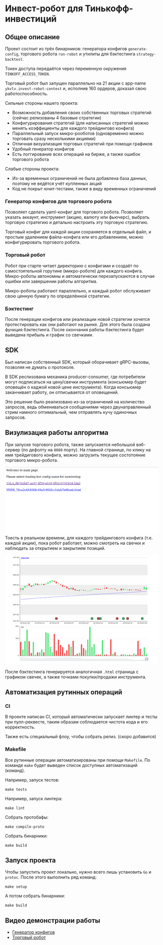 # Инвест-робот для Тинькофф-инвестиций


## Общее описание

Проект состоит из трёх бинарников: генератора конфигов `generate-config`, торгового робота `run-robot`
и утилиты для бэктестинга `strategy-backtest`.

Токен доступа передаётся через переменную окружения `TINKOFF_ACCESS_TOKEN`.

Торговый робот был запущен параллельно на 21 акции с app-name `ykvlv.invest-robot-contest` и,
исполнив 160 ордеров, доказал свою работоспособность.

Сильные стороны нашего проекта:
- Возможность добавления своих собственных торговых стратегий (сейчас релизованы 4 базовые стратегии)
- Конфигурирования стратегий (для написанных стратегий можно менять коэффициенты для каждого трейдингово конфига)
- Параллельный запуск микро-рооботов (одновременно можно торговать сразу несколькими акциями)
- Отличная визуализация торговых стратегий при помощи графиков
- Удобный генератор конфигов
- Есть логгирование всех операций на бирже, а также ошибок торгового робота

Слабые стороны проекта:
- Из-за временных ограничений не была добавлена база данных, поэтому не ведётся учёт купленных акций
- Код не покрыт юнит-тестами, также в виду временных ограничений


### Генератор конфигов для торгового робота
Позволяет сделать yaml-конфиг для торгового робота.
Позволяет указать аккаунт, инструмент (акцию, валюту или фьючерс),
выбрать торговую стратегию и детально настроить эту торговую стратегию.

Торговый конфиг для каждой акции сохраняется в отдельный файл, и простым удалением файла-конфига или его добавлением,
можно конфигурировать торгового робота.


### Торговый робот
Робот при старте читает директорию с конфигами и создаёт по самостоятельной горутине (микро-роботе) для каждого конфига.
Микро-роботы автономны и автоматически перезапускаются в случае ошибки или завершении работы алгоритма.

Микро-роботы работают параллельно, и каждый робот обслуживает свою ценную бумагу по определённой стратегии.

### Бэктестинг
После генерации конфигов или реализации новой стратегии хочется протестировать как они работают на рынке.
Для этого была создана функция бэктестинга.
После окончания работы бэктестинга будет выведена прибыль и график со свечками.


## SDK
Был написан собственный SDK, который оборачивает gRPC-вызовы, позволяя не думать о протоколе.

В SDK реслизована механика producer-consumer,
где потребители могут подписаться на цену/свечки инструмента (консьюмер будет оповещён о каджой новой цене инструмента).
Когда консьюмер заканчивает работу, он отписывается от оповещений.

Это решение было реализовано из-за ограничений на количество запросов,
ведь обмениваться сообщениями через двунаправленный стрим намного оптимальный,
чем отправлять кучу одиночных запросов.


## Визулизация работы алгоритма
При запуске торгового робота, также запускается небольшой вэб-сервер (по дефолту на `8080` порту).
На главной странице, по клику на имя трейдигового конфига, можно загрузить текущее состотояние
торгового микро-робота.

![Sample sgraphic inage](./docs/server-example.png)
Тоесть в реальном времени, для каждого трейдингового конфига (т.е. каждой акции),
пока робот работает, можно смотреть на свечки и наблюдать за открытием и закрытием позиций.

![Sample sgraphic inage](./docs/graph-example.png)

После бэктестинга генерируется аналогичная `.html` страница с графиком свечек,
а также точками покупки/продажи инструмента.

## Автоматизация рутинных операций


### CI
В проекте написан CI, который автоматически запускает линтер и тесты при пулл-реквесте,
таким образам соблюдается чистота кода и его корректность.

Также есть специальный флоу, чтобы собрать релиз. (скоро добавится)


### Makefile
Все рутинные операции автоматизированы при помощи `Makefile`.
По команде `make` будет выведен список доступных автоматизаций (команд).

Например, запуск тестов:
```shell
make tests
```
Например, запуск линтера:
```shell
make lint
```
Собрать протобафы:
```shell
make compile-proto
```
Собрать бинарники:
```shell
make build
```


## Запуск проекта
Чтобы запустить проект локально, нужно всего лишь установить `Go` и `protoc`.
После этого выполнить ряд команд:
```shell
make setup
```
А потом собрать бинарники:
```shell
make build
```


## Видео демонстрации работы
- [Генератор конфигов](#)
- [Торговый робот](#)
